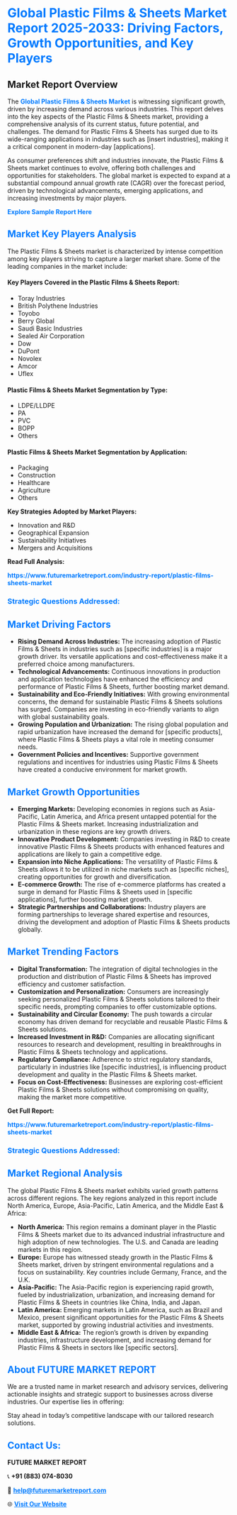 <h1 style="color: #007BFF;">Global Plastic Films & Sheets Market Report 2025-2033: Driving Factors, Growth Opportunities, and Key Players</h1>

<section id="overview">
<h2>Market Report Overview</h2>
<p>The <a href="https://www.futuremarketreport.com/industry-report/plastic-films-sheets-market" style="color: #007BFF; text-decoration: none;"><strong>Global Plastic Films & Sheets Market</strong></a> is witnessing significant growth, driven by increasing demand across various industries. This report delves into the key aspects of the Plastic Films & Sheets market, providing a comprehensive analysis of its current status, future potential, and challenges. The demand for Plastic Films & Sheets has surged due to its wide-ranging applications in industries such as [insert industries], making it a critical component in modern-day [applications].</p>
<p>As consumer preferences shift and industries innovate, the Plastic Films & Sheets market continues to evolve, offering both challenges and opportunities for stakeholders. The global market is expected to expand at a substantial compound annual growth rate (CAGR) over the forecast period, driven by technological advancements, emerging applications, and increasing investments by major players.</p>
</section>

<section id="overview">
<p><a href="https://www.futuremarketreport.com/request-sample/reportId=57484" style="color: #007BFF; text-decoration: none;"><strong>Explore Sample Report Here</strong></a></p>
</section>

<section id="key-players">
<h2 style="color: #007BFF;">Market Key Players Analysis</h2>
<p>The Plastic Films & Sheets market is characterized by intense competition among key players striving to capture a larger market share. Some of the leading companies in the market include:</p>
<h4>Key Players Covered in the Plastic Films & Sheets Report:</h4>
<ul><li>Toray Industries</li><li>British Polythene Industries</li><li>Toyobo</li><li>Berry Global</li><li>Saudi Basic Industries</li><li>Sealed Air Corporation</li><li>Dow</li><li>DuPont</li><li>Novolex</li><li>Amcor</li><li>Uflex</li></ul>
<h4>Plastic Films & Sheets Market Segmentation by Type:</h4>
<ul><li>LDPE/LLDPE</li><li>PA</li><li>PVC</li><li>BOPP</li><li>Others</li></ul>

<h4>Plastic Films & Sheets Market Segmentation by Application:</h4>
<ul><li>Packaging</li><li>Construction</li><li>Healthcare</li><li>Agriculture</li><li>Others</li></ul>
<p><strong>Key Strategies Adopted by Market Players:</strong></p>
<ul>
<li>Innovation and R&D</li>
<li>Geographical Expansion</li>
<li>Sustainability Initiatives</li>
<li>Mergers and Acquisitions</li>
</ul>
</section>

<section>
<p><strong>Read Full Analysis: </strong></p><a href="https://www.futuremarketreport.com/industry-report/plastic-films-sheets-market" style="color: #007BFF; text-decoration: none;"><strong>https://www.futuremarketreport.com/industry-report/plastic-films-sheets-market</strong></a>
<h3 style="color: #007BFF;">Strategic Questions Addressed:</h3>
</section>

<section id="driving-factors">
<h2 style="color: #007BFF;">Market Driving Factors</h2>
<ul>
<li><strong>Rising Demand Across Industries:</strong> The increasing adoption of Plastic Films & Sheets in industries such as [specific industries] is a major growth driver. Its versatile applications and cost-effectiveness make it a preferred choice among manufacturers.</li>
<li><strong>Technological Advancements:</strong> Continuous innovations in production and application technologies have enhanced the efficiency and performance of Plastic Films & Sheets, further boosting market demand.</li>
<li><strong>Sustainability and Eco-Friendly Initiatives:</strong> With growing environmental concerns, the demand for sustainable Plastic Films & Sheets solutions has surged. Companies are investing in eco-friendly variants to align with global sustainability goals.</li>
<li><strong>Growing Population and Urbanization:</strong> The rising global population and rapid urbanization have increased the demand for [specific products], where Plastic Films & Sheets plays a vital role in meeting consumer needs.</li>
<li><strong>Government Policies and Incentives:</strong> Supportive government regulations and incentives for industries using Plastic Films & Sheets have created a conducive environment for market growth.</li>
</ul>
</section>

<section id="growth-opportunities">
<h2 style="color: #007BFF;">Market Growth Opportunities</h2>
<ul>
<li><strong>Emerging Markets:</strong> Developing economies in regions such as Asia-Pacific, Latin America, and Africa present untapped potential for the Plastic Films & Sheets market. Increasing industrialization and urbanization in these regions are key growth drivers.</li>
<li><strong>Innovative Product Development:</strong> Companies investing in R&D to create innovative Plastic Films & Sheets products with enhanced features and applications are likely to gain a competitive edge.</li>
<li><strong>Expansion into Niche Applications:</strong> The versatility of Plastic Films & Sheets allows it to be utilized in niche markets such as [specific niches], creating opportunities for growth and diversification.</li>
<li><strong>E-commerce Growth:</strong> The rise of e-commerce platforms has created a surge in demand for Plastic Films & Sheets used in [specific applications], further boosting market growth.</li>
<li><strong>Strategic Partnerships and Collaborations:</strong> Industry players are forming partnerships to leverage shared expertise and resources, driving the development and adoption of Plastic Films & Sheets products globally.</li>
</ul>
</section>

<section id="trending-factors">
<h2 style="color: #007BFF;">Market Trending Factors</h2>
<ul>
<li><strong>Digital Transformation:</strong> The integration of digital technologies in the production and distribution of Plastic Films & Sheets has improved efficiency and customer satisfaction.</li>
<li><strong>Customization and Personalization:</strong> Consumers are increasingly seeking personalized Plastic Films & Sheets solutions tailored to their specific needs, prompting companies to offer customizable options.</li>
<li><strong>Sustainability and Circular Economy:</strong> The push towards a circular economy has driven demand for recyclable and reusable Plastic Films & Sheets solutions.</li>
<li><strong>Increased Investment in R&D:</strong> Companies are allocating significant resources to research and development, resulting in breakthroughs in Plastic Films & Sheets technology and applications.</li>
<li><strong>Regulatory Compliance:</strong> Adherence to strict regulatory standards, particularly in industries like [specific industries], is influencing product development and quality in the Plastic Films & Sheets market.</li>
<li><strong>Focus on Cost-Effectiveness:</strong> Businesses are exploring cost-efficient Plastic Films & Sheets solutions without compromising on quality, making the market more competitive.</li>
</ul>
</section>

<section>
<p><strong>Get Full Report: </strong></p><a href="https://www.futuremarketreport.com/industry-report/plastic-films-sheets-market" style="color: #007BFF; text-decoration: none;"><strong>https://www.futuremarketreport.com/industry-report/plastic-films-sheets-market</strong></a>
<h3 style="color: #007BFF;">Strategic Questions Addressed:</h3>
</section>


<section id="regional-analysis">
<h2 style="color: #007BFF;">Market Regional Analysis</h2>
<p>The global Plastic Films & Sheets market exhibits varied growth patterns across different regions. The key regions analyzed in this report include North America, Europe, Asia-Pacific, Latin America, and the Middle East & Africa:</p>
<ul>
<li><strong>North America:</strong> This region remains a dominant player in the Plastic Films & Sheets market due to its advanced industrial infrastructure and high adoption of new technologies. The U.S. and Canada are leading markets in this region.</li>
<li><strong>Europe:</strong> Europe has witnessed steady growth in the Plastic Films & Sheets market, driven by stringent environmental regulations and a focus on sustainability. Key countries include Germany, France, and the U.K.</li>
<li><strong>Asia-Pacific:</strong> The Asia-Pacific region is experiencing rapid growth, fueled by industrialization, urbanization, and increasing demand for Plastic Films & Sheets in countries like China, India, and Japan.</li>
<li><strong>Latin America:</strong> Emerging markets in Latin America, such as Brazil and Mexico, present significant opportunities for the Plastic Films & Sheets market, supported by growing industrial activities and investments.</li>
<li><strong>Middle East & Africa:</strong> The region’s growth is driven by expanding industries, infrastructure development, and increasing demand for Plastic Films & Sheets in sectors like [specific sectors].</li>
</ul>
</section>

<footer>
<h2 style="color: #007BFF;">About FUTURE MARKET REPORT</h2>
<p>We are a trusted name in market research and advisory services, delivering actionable insights and strategic support to businesses across diverse industries. Our expertise lies in offering:</p>

<p>Stay ahead in today’s competitive landscape with our tailored research solutions.</p>

<h2 style="color: #007BFF;">Contact Us:</h2>
<p><strong>FUTURE MARKET REPORT</strong></p>
<p>📞 <strong>+91 (883) 074-8030</strong></p>
<p>📧 <strong><a href="mailto:help@futuremarketreport.com" style="color: #007BFF;">help@futuremarketreport.com</a></strong></p>
<p>🌐 <strong><a href="https://www.futuremarketreport.com/" style="color: #007BFF;">Visit Our Website</a></strong></p>
</footer>